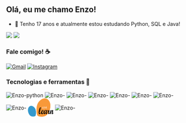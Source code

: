 ## Olá, eu me chamo Enzo!  
- 🎂 Tenho 17 anos e atualmente estou estudando Python, SQL e Java!
<div>
  <img height="180em" src="https://github-readme-stats.vercel.app/api?username=enzogostadebolo&show_icons=true&theme=tokyonight"/>
  <img height="180em" src="https://github-readme-stats.vercel.app/api/top-langs/?username=enzogostadebolo&show_icons=true&theme=tokyonight"/>
</div>

### Fale comigo! ☕
[![Gmail](https://img.shields.io/badge/Gmail-D14836?style=for-the-badge&logo=gmail&logoColor=white)]()
[![Instagram](https://img.shields.io/badge/Instagram-E4405F?style=for-the-badge&logo=instagram&logoColor=white)](https://www.instagram.com/enzogostadebolo/)

### Tecnologias e ferramentas 🔧

<div>
  <img align="center" alt="Enzo-python" height="30" width="80" src="https://cdn.jsdelivr.net/gh/devicons/devicon/icons/python/python-original.svg">
  <img align="center" alt="Enzo-" height="50" width="70" src="https://cdn.jsdelivr.net/gh/devicons/devicon/icons/flask/flask-original.svg">
  <img align="center" alt="Enzo-" height="50" width="70" src="https://cdn.jsdelivr.net/gh/devicons/devicon/icons/selenium/selenium-original.svg">
  <img align="center" alt="Enzo-" height="50" width="70" src="https://cdn.jsdelivr.net/gh/devicons/devicon/icons/mysql/mysql-original.svg">
  <img align="center" alt="Enzo-" height="50" width="70" src="https://cdn.jsdelivr.net/gh/devicons/devicon/icons/postgresql/postgresql-original-wordmark.svg">
  <img align="center" alt="Enzo-" height="50" width="70" src="https://cdn.jsdelivr.net/gh/devicons/devicon/icons/sqlalchemy/sqlalchemy-original-wordmark.svg">  
  <img align="center" alt="Enzo-" height="50" width="70" src="https://cdn.jsdelivr.net/gh/devicons/devicon/icons/pandas/pandas-original-wordmark.svg">
  <img align="center" alt="Enzo-" height="50" width="70" src="https://cdn.jsdelivr.net/gh/devicons/devicon/icons/numpy/numpy-original-wordmark.svg">
  <img align="center" alt="Enzo-" height="50" width="70" src="https://github.com/scikit-learn/scikit-learn/blob/main/doc/logos/scikit-learn-logo-without-subtitle.svg">
  <img align="center" alt="Enzo-" height="50" width="70" src="https://matplotlib.org/_static/logo2_compressed.svg">
</div>

 
